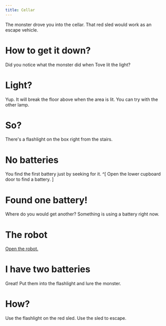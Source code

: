 ```yaml
---
title: Cellar
---
```


The monster drove you into the cellar. That red sled would work as an escape vehicle.

# How to get it down?
Did you notice what the monster did when Tove lit the light?

# Light?
Yup. It will break the floor above when the area is lit. You can try with the other lamp.

# So?
There's a flashlight on the box right from the stairs.

# No batteries
You find the first battery just by seeking for it. ^[ Open the lower cupboard door to find a battery. ]

# Found one battery!
Where do you would get another? Something is using a battery right now.

# The robot
[Open the robot.](010-robot.md)

# I have two batteries
Great! Put them into the flashlight and lure the monster.

# How?
Use the flashlight on the red sled. Use the sled to escape.
